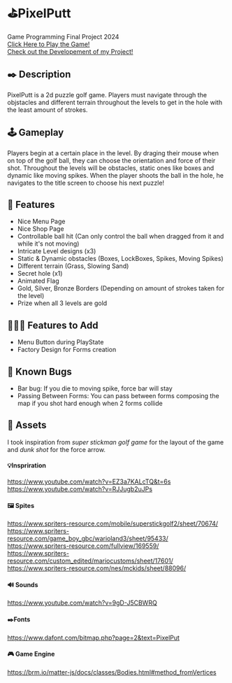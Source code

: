 # ⛳PixelPutt
Game Programming Final Project 2024 <br>
<a href="https://gregster31.github.io/PixelPutt/">Click Here to Play the Game!</a> <br>
<a href="https://www.youtube.com/watch?v=eOvWdbChDVg">Check out the Developement of my Project!</a>

## ✒️ Description
PixelPutt is a 2d puzzle golf game. Players must navigate through the objstacles and different terrain throughout the levels to get in the hole with the least amount of strokes.

## 🕹️ Gameplay
Players begin at a certain place in the level. By draging their mouse when on top of the golf ball, they can choose the orientation and force of their shot. Throughout the levels will be obstacles, static ones like boxes and dynamic like moving spikes. When the player shoots the ball in the hole, he navigates to the title screen to choose his next puzzle!

## 📃 Features
- Nice Menu Page
- Nice Shop Page
- Controllable ball hit (Can only control the ball when dragged from it and while it's not moving)
- Intricate Level designs (x3)
- Static & Dynamic obstacles (Boxes, LockBoxes, Spikes, Moving Spikes)
- Different terrain (Grass, Slowing Sand)
- Secret hole (x1)
- Animated Flag
- Gold, Silver, Bronze Borders (Depending on amount of strokes taken for the level)
- Prize when all 3 levels are gold

## 👷🏼‍♂️ Features to Add
- Menu Button during PlayState
- Factory Design for Forms creation

## 👾 Known Bugs
- Bar bug: If you die to moving spike, force bar will stay
- Passing Between Forms: You can pass between forms composing the map if you shot hard enough when 2 forms collide

## 🎨 Assets
I took inspiration from _super stickman golf game_ for the layout of the game and _dunk shot_ for the force arrow.

#### 💡Inspriration 
https://www.youtube.com/watch?v=EZ3a7KALcTQ&t=6s <br>
https://www.youtube.com/watch?v=RJJugb2uJPs

#### 🖼️ Spites 
https://www.spriters-resource.com/mobile/superstickgolf2/sheet/70674/ <br>
https://www.spriters-resource.com/game_boy_gbc/warioland3/sheet/95433/ <br>
https://www.spriters-resource.com/fullview/169559/ <br>
https://www.spriters-resource.com/custom_edited/mariocustoms/sheet/17601/ <br>
https://www.spriters-resource.com/nes/mckids/sheet/88096/ <br>

#### 🔊 Sounds 
https://www.youtube.com/watch?v=9gD-J5CBWRQ

#### ✒️Fonts
https://www.dafont.com/bitmap.php?page=2&text=PixelPut

#### 🎮 Game Engine 
https://brm.io/matter-js/docs/classes/Bodies.html#method_fromVertices


